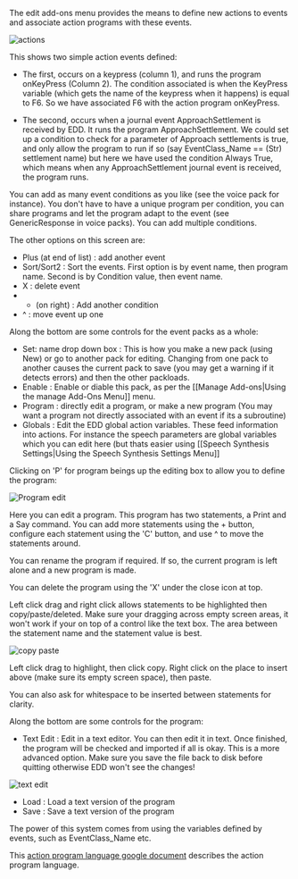 The edit add-ons menu provides the means to define new actions to events and associate action programs with these events.

![actions](http://i.imgur.com/jI4KcxW.png)

This shows two simple action events defined:

* The first, occurs on a keypress (column 1), and runs the program onKeyPress (Column 2).  The condition associated is when the KeyPress variable (which gets the name of the keypress when it happens) is equal to F6.  So we have associated F6 with the action program onKeyPress.

* The second, occurs when a journal event ApproachSettlement is received by EDD.  It runs the program ApproachSettlement. We could set up a condition to check for a parameter of Approach settlements is true, and only allow the program to run if so (say EventClass_Name == (Str) settlement name) but here we have used the condition Always True, which means when any ApproachSettlement journal event is received, the program runs.

You can add as many event conditions as you like (see the voice pack for instance). You don't have to have a unique program per condition, you can share programs and let the program adapt to the event (see GenericResponse in voice packs).  You can add multiple conditions.

The other options on this screen are:

* Plus (at end of list) : add another event
* Sort/Sort2 : Sort the events. First option is by event name, then program name.  Second is by Condition value, then event name.
* X : delete event
* + (on right) : Add another condition
* ^ : move event up one

Along the bottom are some controls for the event packs as a whole:

* Set: name drop down box : This is how you make a new pack (using New) or go to another pack for editing. Changing from one pack to another causes the current pack to save (you may get a warning if it detects errors) and then the other packloads.
* Enable : Enable or diable this pack, as per the [[Manage Add-ons|Using the manage Add-Ons Menu]] menu.
* Program : directly edit a program, or make a new program (You may want a program not directly associated with an event if its a subroutine)
* Globals : Edit the EDD global action variables.  These feed information into actions.  For instance the speech parameters are global variables which you can edit here (but thats easier using [[Speech Synthesis Settings|Using the Speech Synthesis Settings Menu]]

Clicking on 'P' for program beings up the editing box to allow you to define the program:

![Program edit](http://i.imgur.com/tYAZ20P.png)

Here you can edit a program.  This program has two statements, a Print and a Say command.  You can add more statements using the + button, configure each statement using the 'C' button, and use ^ to move the statements around.

You can rename the program if required.  If so, the current program is left alone and a new program is made.

You can delete the program using the 'X' under the close icon at top.

Left click drag and right click allows statements to be highlighted then copy/paste/deleted.  Make sure your dragging across empty screen areas, it won't work if your on top of a control like the text box.  The area between the statement name and the statement value is best.

![copy paste](http://i.imgur.com/uLlzabM.png)

Left click drag to highlight, then click copy.  Right click on the place to insert above (make sure its empty screen space), then paste.

You can also ask for whitespace to be inserted between statements for clarity.

Along the bottom are some controls for the program:

* Text Edit : Edit in a text editor.  You can then edit it in text. Once finished, the program will be checked and imported if all is okay.  This is a more advanced option.  Make sure you save the file back to disk before quitting otherwise EDD won't see the changes!

![text edit](http://i.imgur.com/VIveDYQ.png)

* Load : Load a text version of the program
* Save : Save a text version of the program

The power of this system comes from using the variables defined by events, such as EventClass_Name etc. 

This [action program language google document](https://docs.google.com/document/d/1M7ODl9Z68vzKCRFXKD2be3l3747G_rgzM1TnaXOiR0w/edit?usp=sharing) describes the action program language.